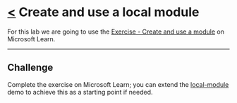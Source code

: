 # [<](./../README.md) Create and use a local module

For this lab we are going to use the [Exercise - Create and use a module](https://learn.microsoft.com/en-us/training/modules/create-composable-bicep-files-using-modules/4-exercise-create-use-module?pivots=cli) on Microsoft Learn.

---

## Challenge

Complete the exercise on Microsoft Learn; you can extend the [local-module](./../demos/local-module/local-module.bicep) demo to achieve this as a starting point if needed.
